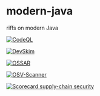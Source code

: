 # modern-java
riffs on modern Java

[![CodeQL](https://github.com/wsollers/modern-java/actions/workflows/github-code-scanning/codeql/badge.svg)](https://github.com/wsollers/modern-java/actions/workflows/github-code-scanning/codeql)

[![DevSkim](https://github.com/wsollers/modern-java/actions/workflows/devskim.yml/badge.svg)](https://github.com/wsollers/modern-java/actions/workflows/devskim.yml)

[![OSSAR](https://github.com/wsollers/modern-java/actions/workflows/ossar.yml/badge.svg)](https://github.com/wsollers/modern-java/actions/workflows/ossar.yml)

[![OSV-Scanner](https://github.com/wsollers/modern-java/actions/workflows/osv-scanner.yml/badge.svg)](https://github.com/wsollers/modern-java/actions/workflows/osv-scanner.yml)

[![Scorecard supply-chain security](https://github.com/wsollers/modern-java/actions/workflows/scorecard.yml/badge.svg)](https://github.com/wsollers/modern-java/actions/workflows/scorecard.yml)
